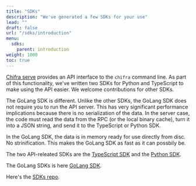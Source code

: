 ```yaml
---
title: "SDKs"
description: "We've generated a few SDKs for your use"
lead: ""
draft: false
url: "/sdks/introduction"
menu: 
  sdks:
    parent: introduction
weight: 1000
toc: true
---
```


[Chifra serve](/chifra/admin/#chifra-daemon) provides an API interface to the `chifra` command line. As part of this
functionality, we've written two SDKs for Python and TypeScript to make using the API easier. We welcome
contributions for other SDKs.

The GoLang SDK is different. Unlike the other SDKs, the GoLang SDK does not require you to run the API server.
This has very significant performance implications because there is no serialization of the data. In the
server case, the code must read the data from the RPC (or the local binary cache), turn it into a JSON string,
and send it to the TypeScript or Python SDK. 

In the GoLang SDK, the data is in memory ready for use directly from disc. No strinification. This makes the
GoLang SDK as fast as it can possbily be.

The two API-releated SDKs are the [TypeScript SDK](/sdks/typescript-sdk/) and the [Python SDK](/sdks/python-sdk/).

The GoLang SDKs is here [GoLang SDK](/sdks/go-sdk/).

Here's the [SDKs repo](https://github.com/TrueBlocks/trueblocks-core/blob/master/sdk/README.md).
